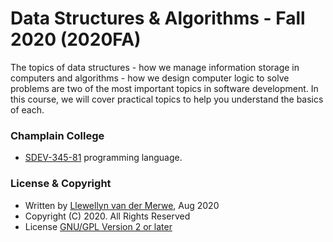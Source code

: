 # Data Structures & Algorithms - Fall 2020 (2020FA)
 
The topics of data structures - how we manage information storage in computers and algorithms - how we design computer logic to solve problems are two of the most important topics in software development. In this course, we will cover practical topics to help you understand the basics of each.

### Champlain College 
- [SDEV-345-81](https://classlist.champlain.edu/show/course/number/SDEV_345) programming language.

### License & Copyright
- Written by [Llewellyn van der Merwe](https://github.com/Llewellynvdm), Aug 2020
- Copyright (C) 2020. All Rights Reserved
- License [GNU/GPL Version 2 or later](http://www.gnu.org/licenses/gpl-2.0.html)
